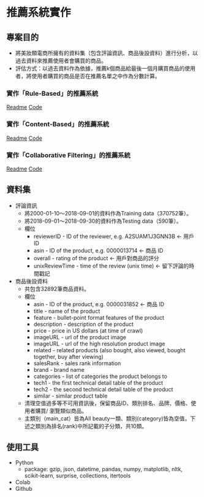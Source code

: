 # 推薦系統實作

## 專案目的

- 將美妝類電商所擁有的資料集（包含評論資訊、商品後設資料）進行分析，以過去資料來推薦使用者會購買的商品。
- 評估方式：以過去資料作為依據，推薦k個商品給最後一個月購買商品的使用者，將使用者購買的商品是否在推薦名單之中作為分數計算。

### 實作「Rule-Based」的推薦系統

[Readme](https://github.com/chen2369/data-course-sample/blob/main/README_hw1.md)
[Code](https://colab.research.google.com/drive/1gP-B6XPPVbcmDPjNVNBuY0PLAKRwNKUY?usp=sharing)

### 實作「Content-Based」的推薦系統

[Readme](https://github.com/chen2369/data-course-sample/blob/main/README_hw2.md)
[Code](https://colab.research.google.com/drive/1BQbp7WVp10GIXn9nt82xVXcDiHlFQqMH?usp=sharing)

### 實作「Collaborative Filtering」的推薦系統

[Readme](https://github.com/chen2369/data-course-sample/blob/main/README_hw3.md)
[Code](https://colab.research.google.com/drive/1NGTXuwxneIBzxnkPHAOm4udT2RnnpGh3?usp=sharing)

## 資料集

- 評論資訊
	- 將2000-01-10～2018-09-01的資料作為Training data（370752筆）。
	- 將2018-09-01～2018-09-30的資料作為Testing data（590筆）。
	- 欄位
		- reviewerID - ID of the reviewer, e.g. A2SUAM1J3GNN3B ← 用戶 ID
		- asin - ID of the product, e.g. 0000013714 ← 商品 ID
		- overall - rating of the product ← 用戶對商品的評分
		- unixReviewTime - time of the review (unix time) ← 留下評論的時間戳記
- 商品後設資料
	- 共包含32892筆商品資料。
	- 欄位
		- asin - ID of the product, e.g. 0000031852 ← 商品 ID
		- title - name of the product
		- feature - bullet-point format features of the product
		- description - description of the product
		- price - price in US dollars (at time of crawl)
		- imageURL - url of the product image
		- imageURL - url of the high resolution product image
		- related - related products (also bought, also viewed, bought together, buy after viewing)
		- salesRank - sales rank information
		- brand - brand name
		- categories - list of categories the product belongs to
		- tech1 - the first technical detail table of the product
		- tech2 - the second technical detail table of the product
		- similar - similar product table
	- 清理空值過多等不可用資訊後，保留商品ID、類別排名、品牌、價格、使用者購買/ 瀏覽類似商品。
	- 主類別（main_cat）皆為All beauty一類、類別(category)皆為空值，下述之類別為排名(rank)中所記載的子分類，共10類。
  
  
## 使用工具

- Python
	- package: gzip, json, datetime, pandas, numpy, matplotlib, nltk, scikit-learn, surprise, collections, itertools
- Colab
- Github
